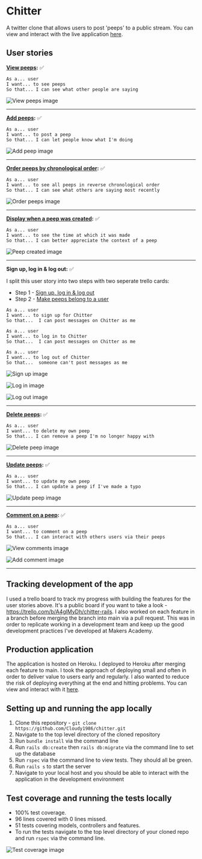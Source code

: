 # Chitter

A twitter clone that allows users to post 'peeps' to a public stream. You can view and interact with the live application [here](https://thawing-dusk-78531.herokuapp.com/).

## User stories

**[View peeps](https://trello.com/c/SU5aqtBx):** ✅
```
As a... user
I want... to see peeps
So that... I can see what other people are saying
```

![View peeps image](./screenshots/view_peeps.png?raw=true)

----------------------

**[Add peeps](https://trello.com/c/MleACtGU):** ✅
```
As a... user
I want... to post a peep
So that... I can let people know what I'm doing
```
![Add peep image](./screenshots/add_peep.png?raw=true)

----------------------

**[Order peeps by chronological order](https://trello.com/c/53MhySqI):** ✅
```
As a... user
I want... to see all peeps in reverse chronological order
So that... I can see what others are saying most recently
```

![Order peeps image](./screenshots/view_peeps.png?raw=true)

----------------------

**[Display when a peep was created](https://trello.com/c/845fZKtL):** ✅
```
As a... user
I want... to see the time at which it was made
So that... I can better appreciate the context of a peep
```

![Peep created image](./screenshots/view_peeps.png?raw=true)

----------------------

**Sign up, log in & log out:** ✅

I split this user story into two steps with two seperate trello cards:

- Step 1 - [Sign up, log in & log out](https://trello.com/c/3kxVmPyx)
- Step 2 - [Make peeps belong to a user](https://trello.com/c/qE3Lhv3Y)

```
As a... user
I want... to sign up for Chitter
So that...  I can post messages on Chitter as me
```

```
As a... user
I want... to log in to Chitter
So that...  I can post messages on Chitter as me
```

```
As a... user
I want... to log out of Chitter
So that...  someone can't post messages as me
```

![Sign up image](./screenshots/sign_up.png?raw=true)

![Log in image](./screenshots/log_in.png?raw=true)

![Log out image](./screenshots/log_out.png?raw=true)

----------------------

**[Delete peeps](https://trello.com/c/Reu0mN9T):** ✅
```
As a... user
I want... to delete my own peep
So that... I can remove a peep I'm no longer happy with
```
![Delete peep image](./screenshots/delete_peep.png?raw=true)

----------------------

**[Update peeps](https://trello.com/c/pwPxpEj4):** ✅
```
As a... user
I want... to update my own peep
So that... I can update a peep if I've made a typo
```

![Update peep image](./screenshots/update_peep.png?raw=true)

----------------------

**[Comment on a peep](https://trello.com/c/0zXCjSod):** ✅
```
As a... user
I want... to comment on a peep
So that... I can interact with others users via their peeps
```

![View comments image](./screenshots/view_comments.png?raw=true)

![Add comment image](./screenshots/add_comment.png?raw=true)

----------------------

## Tracking development of the app

I used a trello board to track my progress with building the features for the user stories above. It's a public board if you want to take a look - https://trello.com/b/A4glMyDh/chitter-rails. I also worked on each feature in a branch before merging the branch into main via a pull request. This was in order to replicate working in a development team and keep up the good development practices I've developed at Makers Academy.

## Production application

The application is hosted on Heroku. I deployed to Heroku after merging each feature to main. I took the approach of deploying small and often in order to deliver value to users early and regularly. I also wanted to reduce the risk of deploying everything at the end and hitting problems. You can view and interact with it [here](https://thawing-dusk-78531.herokuapp.com/).

## Setting up and running the app locally

1. Clone this repository - `git clone https://github.com/Cloudy1986/chitter.git`
2. Navigate to the top level directory of the cloned repository
3. Run `bundle install` via the command line
4. Run `rails db:create` then `rails db:migrate` via the command line to set up the database
5. Run `rspec` via the command line to view tests. They should all be green.
6. Run `rails s` to start the server
7. Navigate to your local host and you should be able to interact with the application in the development environment

## Test coverage and running the tests locally

- 100% test coverage.
- 96 lines covered with 0 lines missed.
- 51 tests covering models, controllers and features.
- To run the tests navigate to the top level directory of your cloned repo and run `rspec` via the command line.

![Test coverage image](./screenshots/test_coverage.png?raw=true)
